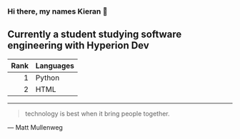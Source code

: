 ### Hi there, my names Kieran 👋
## Currently a student studying software engineering with Hyperion Dev

| Rank | Languages |
|-----:|-----------|
|     1| Python    |
|     2| HTML      |

---
> technology is best when it bring people together.

— Matt Mullenweg






<!--
**Jerry-Graff/Jerry-Graff** is a ✨ _special_ ✨ repository because its `README.md` (this file) appears on your GitHub profile.

Here are some ideas to get you started:

- 🔭 I’m currently working on ...
- 🌱 I’m currently learning ...
- 👯 I’m looking to collaborate on ...
- 🤔 I’m looking for help with ...
- 💬 Ask me about ...
- 📫 How to reach me: ...
- 😄 Pronouns: ...
- ⚡ Fun fact: ...
-->
